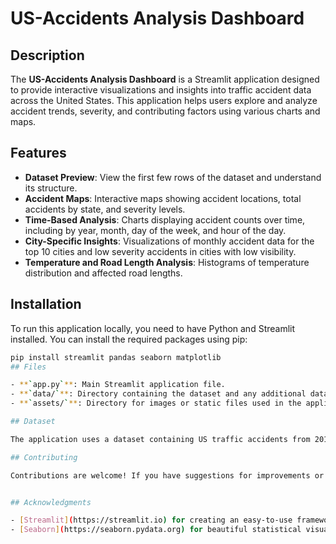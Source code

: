 # US-Accidents Analysis Dashboard

## Description

The **US-Accidents Analysis Dashboard** is a Streamlit application designed to provide interactive visualizations and insights into traffic accident data across the United States. This application helps users explore and analyze accident trends, severity, and contributing factors using various charts and maps.

## Features

- **Dataset Preview**: View the first few rows of the dataset and understand its structure.
- **Accident Maps**: Interactive maps showing accident locations, total accidents by state, and severity levels.
- **Time-Based Analysis**: Charts displaying accident counts over time, including by year, month, day of the week, and hour of the day.
- **City-Specific Insights**: Visualizations of monthly accident data for the top 10 cities and low severity accidents in cities with low visibility.
- **Temperature and Road Length Analysis**: Histograms of temperature distribution and affected road lengths.

## Installation

To run this application locally, you need to have Python and Streamlit installed. You can install the required packages using pip:

```bash
pip install streamlit pandas seaborn matplotlib
## Files

- **`app.py`**: Main Streamlit application file.
- **`data/`**: Directory containing the dataset and any additional data files.
- **`assets/`**: Directory for images or static files used in the application.

## Dataset

The application uses a dataset containing US traffic accidents from 2016 to 2022. Make sure to place the dataset in the `data/` directory or modify the file path in `app.py` accordingly.

## Contributing

Contributions are welcome! If you have suggestions for improvements or encounter any issues, please open an issue or submit a pull request.


## Acknowledgments

- [Streamlit](https://streamlit.io) for creating an easy-to-use framework for building interactive web applications.
- [Seaborn](https://seaborn.pydata.org) for beautiful statistical visualizations.
